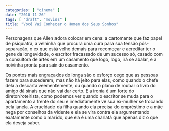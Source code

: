 ```yaml
---
categories: [ "cinema" ]
date: "2010-11-26"
tags: [ "draft", "movies" ]
title: "Você Vai Conhecer o Homem dos Seus Sonhos"
---
```

Personagens que Allen adora colocar em cena: a cartomante que faz
papel de psiquiatra, a velhinha que procura uma cura para sua tensão
pós-separação, o ex que está velho demais para recomeçar e acreditar
ter o gene da longevidade, o escritor fracassado de um sucesso só,
casado com a consultora de artes em um casamento que logo, logo, irá
se abalar, e a noivinha pronta para sair do casamento.

Os pontos mais engraçados do longa são o esforço cego que as pessoas
fazem para sucederem, mas não há jeito para elas, como quando o chefe
dela a descarta veementemente, ou quando o plano de roubar o livro
do amigo dá sinais que não vai dar certo. E a ironia é um forte do
diretor/roteirista, como podemos ver quando o escritor se muda para o
apartamento à frente do seu e imediatamente vê sua ex-mulher se trocando
pela janela. A crueldade da filha quando ela precisa do empréstimo e a
mãe nega por conselhos da vidente e ela se vira contra ela argumentando
exatamente como o marido, que ela é uma charlatã que apenas diz o que
ela deseja saber.
